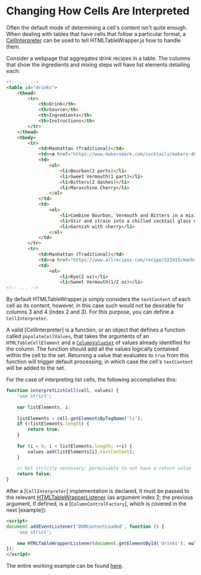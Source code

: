 # Changing How Cells Are Interpreted

Often the default mode of determining a cell's content isn't quite enough. When dealing with tables that have cells that follow a particular
format, a [CellInterpreter]({{link-to-doc}}) can be used to tell HTMLTableWrapper.js how to handle them.

Consider a webpage that aggregates drink recipes in a table. The columns that show the ingredients and mixing steps will have list elements
detailing each:
``` html
<!-- ... -->
<table id="drinks">
	<thead>
		<tr>
			<th>Drink</th>
			<th>Source</th>
			<th>Ingredients</th>
			<th>Instructions</th>
		</tr>
	</thead>
	<tbody>
		<tr>
			<td>Manhattan (Traditional)</td>
			<td><a href="https://www.makersmark.com/cocktails/makers-46-manhattan">Maker's Mark</a></td>
			<td>
				<ul>
					<li>Bourbon(2 parts)</li>
					<li>Sweet Vermouth(1 part)</li>
					<li>Bitters(2 dashes)</li>
					<li>Maraschino Cherry</li>
				</ul>
			</td>
			<td>
				<ol>
					<li>Combine Bourbon, Vermouth and Bitters in a mixing glass</li>
					<li>Stir and strain into a chilled cocktail glass neat, or on the rocks</li>
					<li>Garnish with cherry</li>
				</ol>
			</td>
		</tr>
		<tr>
			<td>Manhattan (Traditional)</td>
			<td><a href="https://www.allrecipes.com/recipe/222415/manhattan-cocktail">Allrecipes</a></td>
			<td>
				<ul>
					<li>Rye(2 oz)</li>
					<li>Sweet Vermouth(1/2 oz)</li>
<!-- ... -->
```

By default HTMLTableWrapper.js simply considers the `textContent` of each cell as its content, however, in this case such would not be desirable
for columns 3 and 4 (index 2 and 3). For this purpose, you can define a `CellInterpreter`.

A valid [CellInterpreter] is a function, or an object that defines a function called `populateCellValues`, that takes the arguments of an `HTMLTableCellElement` and 
a [`ColumnValueSet`]({{link-to-doc}}) of values already identified for the column. The function should add all the values logically contained within the cell to the
set. Returning a value that evaluates to `true` from this function will trigger default processing, in which case the cell's `textContent` will be added to the set.

For the case of interpreting list cells, the following accomplishes this:
``` javascript
function interpretListCell(cell, values) {
	'use strict';
	
	var listElements, i;
	
	listElements = cell.getElementsByTagName('li');
	if (!listElements.length) {
		return true;
	}
	
	for (i = 0; i < listElements.length; ++i) {
		values.add(listElements[i].textContent);
	}
	
	// Not strictly necessary; permissable to not have a return value. (No return statement implies a return value of undefined.)
	return false;
}
```

After a [`CellInterpreter`] implementation is declared, it must be passed to the relevant [HTMLTableWrapperListener]({{link-to-doc}}) (as argument index
2; the previous argument, if defined, is a [`ColumnControlFactory`], which is covered in the next [example]):
```html
<script>
document.addEventListener('DOMContentLoaded', function () {
	'use strict';
	
	new HTMLTableWrapperListener(document.getElementById('drinks'), null, interpretListCell).init();
});
</script>
```

The entire working example can be found [here](examples/drinks/drinks.html).